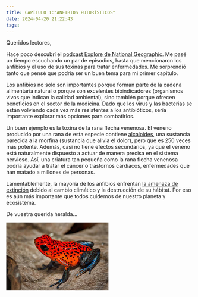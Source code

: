 ```yaml
---
title: CAPÍTULO 1:"ANFIBIOS FUTURÍSTICOS"
date: 2024-04-20 21:22:43
tags:
---
```


Queridos lectores,

Hace poco descubrí el [podcast Explore de National Geographic](https://teams.microsoft.com/l/message/48:notes/1712839694700?context=%7B%22contextType%22%3A%22chat%22%7D). Me pasé un tiempo escuchando un par de episodios, hasta que mencionaron los anfibios y el uso de sus toxinas para tratar enfermedades. Me sorprendió tanto que pensé que podría ser un buen tema para mi primer capítulo.

Los anfibios no solo son importantes porque forman parte de la cadena alimentaria natural o porque son excelentes bioindicadores (organismos vivos que indican la calidad ambiental), sino también porque ofrecen beneficios en el sector de la medicina. Dado que los virus y las bacterias se están volviendo cada vez más resistentes a los antibióticos, sería importante explorar más opciones para combatirlos.

Un buen ejemplo es la toxina de la rana flecha venenosa. El veneno producido por una rana de esta especie contiene [alcaloides](https://www.sciencedirect.com/science/article/abs/pii/0041010178900375), una sustancia parecida a la morfina (sustancia que alivia el dolor), pero que es 250 veces más potente. Además, casi no tiene efectos secundarios, ya que el veneno está naturalmente dispuesto a actuar de manera precisa en el sistema nervioso. Así, una criatura tan pequeña como la rana flecha venenosa podría ayudar a tratar el cáncer o trastornos cardiacos, enfermedades que han matado a millones de personas.

Lamentablemente, la mayoría de los anfibios enfrentan [la amenaza de extinción](https://www.washingtonpost.com/climate-environment/2023/10/04/frog-climate-amphibians-extinction/) debido al cambio climático y la destrucción de su hábitat. Por eso es aún más importante que todos cuidemos de nuestro planeta y ecosistema.

De vuestra querida heralda...


![rana flecha venenosa](/images/ranaflecha.jpg)

